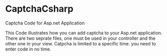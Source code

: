 # CaptchaCsharp
Captcha Code for Asp.net Application

This Code illustrates how you can add captcha to your Asp.net application. There are two seprate files, one must be used in your controller and the other one in your view. Catpcha is limited to a specific time. you need to enter code in no time.
